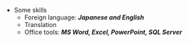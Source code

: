 - Some skills
  * Foreign language: **_Japanese and English_**
  * Translation
  * Office tools: **_MS Word, Excel, PowerPoint, SQL Server_**

  

